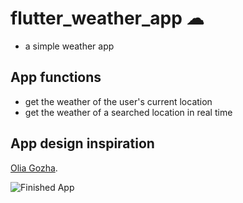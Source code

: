 
# flutter_weather_app ☁
- a simple weather app 

## App functions 

- get the weather of the user's current location
- get the weather of a searched location in real time 


## App design inspiration  

[Olia Gozha](https://dribbble.com/shots/4663154-). 

![Finished App](https://github.com/londonappbrewery/Images/blob/master/clima-demo.gif)

